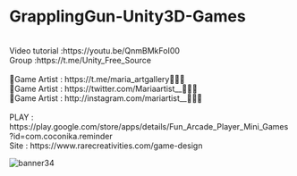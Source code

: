 # GrapplingGun-Unity3D-Games
<br />
Video tutorial :https://youtu.be/QnmBMkFoI00<br />
Group :https://t.me/Unity_Free_Source<br /><br />
🎨Game Artist : https://t.me/maria_artgallery👱🏻‍♀️<br />
🎨Game Artist : https://twitter.com/Mariaartist__👱🏻‍♀️<br />
🎨Game Artist : http://instagram.com/mariartist__👱🏻‍♀️<br /><br />
PLAY : https://play.google.com/store/apps/details/Fun_Arcade_Player_Mini_Games?id=com.coconika.reminder<br />
Site : https://www.rarecreativities.com/game-design <br />

![banner34](https://user-images.githubusercontent.com/83016119/213936479-12dc0043-d788-4317-9734-f691d52310aa.png)
